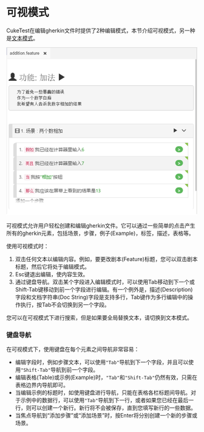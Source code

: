 # 可视模式

CukeTest在编辑gherkin文件时提供了2种编辑模式，本节介绍可视模式，另一种是[文本模式](/features/text_mode.md)。

![](assets/feature_visual1.png)

可视模式允许用户轻松创建和编辑gherkin文件。它可以通过一些简单的点击产生所有的gherkin元素，包括场景，步骤，例子(Example)，标签，描述，表格等。

使用可视模式时：  
1. 双击任何文本以编辑内容。例如，要更改剧本(Feature)标题，您可以双击剧本标题，然后它将处于编辑模式。  
2. Esc键退出编辑，使内容生效。  
3. 通过键盘导航。双击某个字段进入编辑模式时，可以使用Tab移动到下一个或Shift-Tab键移动到前一个字段进行编辑。有一个例外是，描述(Description)字段和文档字符串(Doc String)字段是支持多行，Tab键作为多行编辑中的操作执行，按Tab不会切换到另一个字段。

您可以在可视模式下进行搜索，但是如果要全局替换文本，请切换到文本模式。

### 键盘导航

在可视模式下，使用键盘在每个元素之间导航非常容易：
* 编辑字段时，例如步骤文本，可以使用`"Tab"`导航到下一个字段，并且可以使用`"Shift-Tab"`导航到前一个字段。
* 编辑表格(Table)或示例(Example)时，`"Tab"`和`"Shift-Tab"`仍然有效，只需在表格边界内导航即可。
* 当编辑示例的标题时，如使用键盘进行导航，只能在表格各栏标题间导航。对于示例中的数据行，可以使用`"Tab"`导航到下一行，或者如果您已经在最后一行，则可以创建一个新行。新行将不会被保存，直到您填写新行的一些数据。
* 当焦点导航到“添加步骤”或“添加场景”时，按Enter将分别创建一个新的步骤或场景。


